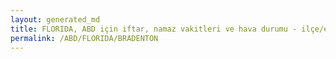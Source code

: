```yaml
---
layout: generated_md
title: FLORIDA, ABD için iftar, namaz vakitleri ve hava durumu - ilçe/eyalet seç
permalink: /ABD/FLORIDA/BRADENTON
---
```


<script type="text/javascript">
  var country = ABD;
  var city = FLORIDA;
  var state = BRADENTON;
  var lat = 72;
  var lon = 21;
</script>
